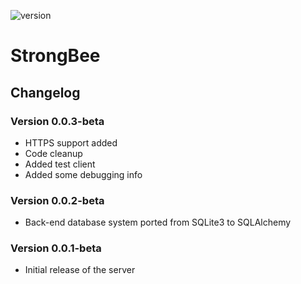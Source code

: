 ![version](https://img.shields.io/badge/StrongBee-v0.0.2--beta-yellow.svg)

# StrongBee
## Changelog

### Version 0.0.3-beta
- HTTPS support added
- Code cleanup
- Added test client
- Added some debugging info

### Version 0.0.2-beta
- Back-end database system ported from SQLite3 to SQLAlchemy

### Version 0.0.1-beta
- Initial release of the server
